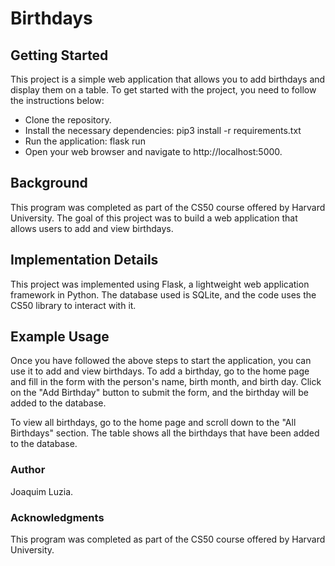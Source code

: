 # Birthdays

## Getting Started
This project is a simple web application that allows you to add birthdays and display them on a table. To get started with the project, you need to follow the instructions below:

- Clone the repository.
- Install the necessary dependencies: pip3 install -r requirements.txt
- Run the application: flask run
- Open your web browser and navigate to http://localhost:5000.

## Background
This program was completed as part of the CS50 course offered by Harvard University. The goal of this project was to build a web application that allows users to add and view birthdays.

## Implementation Details
This project was implemented using Flask, a lightweight web application framework in Python. The database used is SQLite, and the code uses the CS50 library to interact with it.

## Example Usage
Once you have followed the above steps to start the application, you can use it to add and view birthdays. To add a birthday, go to the home page and fill in the form with the person's name, birth month, and birth day. Click on the "Add Birthday" button to submit the form, and the birthday will be added to the database.

To view all birthdays, go to the home page and scroll down to the "All Birthdays" section. The table shows all the birthdays that have been added to the database.

### Author
Joaquim Luzia.

### Acknowledgments
This program was completed as part of the CS50 course offered by Harvard University.
